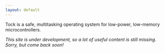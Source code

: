 ```yaml
---
layout: default
---
```


<div class="lead pretty-links">
Tock is a safe, multitasking operating system for low-power, low-memory
microcontrollers.
</div>

_This site is under development, so a lot of useful content is still missing.
Sorry, but come back soon!_
